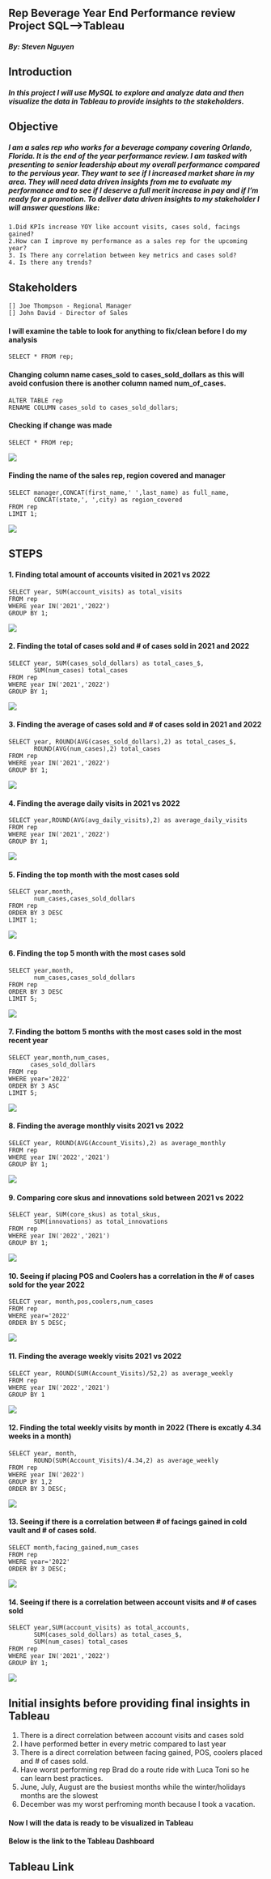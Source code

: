## Rep Beverage Year End Performance review Project SQL—>Tableau

##### By: Steven Nguyen

## Introduction

##### In this project I will use MySQL to explore and analyze data and then visualize the data in Tableau to provide insights to the stakeholders.

## Objective

##### I am a sales rep who works for a beverage company covering Orlando, Florida. It is the end of the year performance review. I am tasked with presenting to senior leadership about my overall performance compared to the pervious year. They want to see if I increased market share in my area. They will need data driven insights from me to evaluate my performance and to see if I deserve a full merit increase in pay and if I’m ready for a promotion. To deliver data driven insights to my stakeholder I will answer questions like:
	1.Did KPIs increase YOY like account visits, cases sold, facings gained?
	2.How can I improve my performance as a sales rep for the upcoming year?
	3. Is There any correlation between key metrics and cases sold?
	4. Is there any trends?
	

## Stakeholders

    [] Joe Thompson - Regional Manager
    [] John David - Director of Sales

#### I will examine the table to look for anything to fix/clean before I do my analysis
```
SELECT * FROM rep;
```
#### Changing column name cases_sold to cases_sold_dollars as this will avoid confusion there is another column named num_of_cases.
```
ALTER TABLE rep
RENAME COLUMN cases_sold to cases_sold_dollars;
```

#### Checking if change was made
```
SELECT * FROM rep;
```
![](/1r.png)<!-- -->

#### Finding the name of the sales rep, region covered and manager
```
SELECT manager,CONCAT(first_name,' ',last_name) as full_name,
       CONCAT(state,', ',city) as region_covered
FROM rep
LIMIT 1;
```
![](/2r.png)<!-- -->

## STEPS
#### 1. Finding total amount of accounts visited in 2021 vs 2022
```
SELECT year, SUM(account_visits) as total_visits
FROM rep
WHERE year IN('2021','2022')
GROUP BY 1;
```
![](/3r.png)<!-- -->
#### 2. Finding the total of cases sold and # of cases sold in 2021 and 2022
```
SELECT year, SUM(cases_sold_dollars) as total_cases_$,
       SUM(num_cases) total_cases
FROM rep
WHERE year IN('2021','2022')
GROUP BY 1;
```
![](/4r.png)<!-- -->
#### 3. Finding the average of cases sold and # of cases sold in 2021 and 2022
```
SELECT year, ROUND(AVG(cases_sold_dollars),2) as total_cases_$,
       ROUND(AVG(num_cases),2) total_cases
FROM rep
WHERE year IN('2021','2022')
GROUP BY 1;
```
![](/5r.png)<!-- -->

#### 4. Finding the average daily visits in 2021 vs 2022
```
SELECT year,ROUND(AVG(avg_daily_visits),2) as average_daily_visits
FROM rep
WHERE year IN('2021','2022')
GROUP BY 1;
```
![](/6r.png)<!-- -->
#### 5. Finding the top month with the most cases sold
```
SELECT year,month,
       num_cases,cases_sold_dollars
FROM rep
ORDER BY 3 DESC
LIMIT 1;
```
![](/7r.png)<!-- -->
#### 6. Finding the top 5 month with the most cases sold
```
SELECT year,month,
       num_cases,cases_sold_dollars
FROM rep
ORDER BY 3 DESC
LIMIT 5;
```
![](/8r.png)<!-- -->
#### 7. Finding the bottom 5 months with the most cases sold in the most recent year
```
SELECT year,month,num_cases,
      cases_sold_dollars
FROM rep
WHERE year='2022'
ORDER BY 3 ASC
LIMIT 5;
```
![](/9r.png)<!-- -->
#### 8. Finding the average monthly visits 2021 vs 2022
```
SELECT year, ROUND(AVG(Account_Visits),2) as average_monthly
FROM rep
WHERE year IN('2022','2021')
GROUP BY 1;
```
![](/10r.png)<!-- -->
#### 9. Comparing core skus and innovations sold between 2021 vs 2022
```
SELECT year, SUM(core_skus) as total_skus,
       SUM(innovations) as total_innovations
FROM rep
WHERE year IN('2022','2021')
GROUP BY 1;
```
![](/11r.png)<!-- -->
#### 10. Seeing if placing POS and Coolers has a correlation in the # of cases sold for the year 2022
```
SELECT year, month,pos,coolers,num_cases
FROM rep
WHERE year='2022'
ORDER BY 5 DESC;
```
![](/12r.png)<!-- -->
#### 11. Finding the average weekly visits 2021 vs 2022
```
SELECT year, ROUND(SUM(Account_Visits)/52,2) as average_weekly
FROM rep
WHERE year IN('2022','2021')
GROUP BY 1
```
![](/13r.png)<!-- -->
#### 12. Finding the total weekly visits by month in 2022 (There is excatly 4.34 weeks in a month)
```
SELECT year, month,
       ROUND(SUM(Account_Visits)/4.34,2) as average_weekly
FROM rep
WHERE year IN('2022')
GROUP BY 1,2
ORDER BY 3 DESC;
```
![](/14r.png)<!-- -->
#### 13. Seeing if there is a correlation between # of facings gained in cold vault and # of cases sold.
```
SELECT month,facing_gained,num_cases
FROM rep
WHERE year='2022'
ORDER BY 3 DESC;
```
![](/15r.png)<!-- -->
#### 14. Seeing if there is a correlation between account visits and # of cases sold
```
SELECT year,SUM(account_visits) as total_accounts,
       SUM(cases_sold_dollars) as total_cases_$,
       SUM(num_cases) total_cases
FROM rep
WHERE year IN('2021','2022')
GROUP BY 1;
```
![](/16r.png)<!-- -->

## Initial insights before providing final insights in Tableau
1. There is a direct correlation between account visits and cases sold
2. I have performed better in every metric compared to last year
3. There is a direct correlation between facing gained, POS, coolers placed and # of cases sold. 
4. Have worst performing rep Brad do a route ride with Luca Toni so he can learn best practices. 
5. June, July, August are the busiest months while the winter/holidays months are the slowest
6. December was my worst perfroming month because I took a vacation.


#### Now I will the data is ready to be visualized in Tableau
#### Below is the link to the Tableau Dashboard
## Tableau Link
